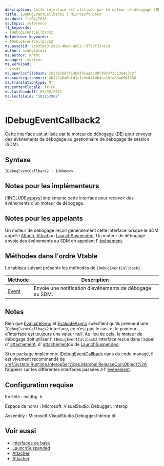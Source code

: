 ```yaml
---
description: Cette interface est utilisée par le moteur de débogage (DE) pour envoyer des événements de débogage au gestionnaire de débogage de session (SDM).
title: IDebugEventCallback2 | Microsoft Docs
ms.date: 11/04/2016
ms.topic: reference
f1_keywords:
- IDebugEventCallback2
helpviewer_keywords:
- IDebugEventCallback2
ms.assetid: 2c935ee0-2e22-4be0-a852-73736f33c8c9
author: acangialosi
ms.author: anthc
manager: jmartens
ms.workload:
- vssdk
ms.openlocfilehash: cb33bcbdff14b0f95aab5d8f300473c13d4c342f
ms.sourcegitcommit: 4b323a8a8bfd1a1a9e84f4b4ca88fa8da690f656
ms.translationtype: MT
ms.contentlocale: fr-FR
ms.lasthandoff: 03/05/2021
ms.locfileid: "102152908"
---
```

# <a name="idebugeventcallback2"></a>IDebugEventCallback2
Cette interface est utilisée par le moteur de débogage (DE) pour envoyer des événements de débogage au gestionnaire de débogage de session (SDM).

## <a name="syntax"></a>Syntaxe

```
IDebugEventCallback2 : IUnknown
```

## <a name="notes-for-implementers"></a>Notes pour les implémenteurs
 [!INCLUDE[vsprvs](../../../code-quality/includes/vsprvs_md.md)] implémente cette interface pour recevoir des événements d’un moteur de débogage.

## <a name="notes-for-callers"></a>Notes pour les appelants
 Un moteur de débogage reçoit généralement cette interface lorsque le SDM appelle [Attach](../../../extensibility/debugger/reference/idebugprogram2-attach.md), [Attach](../../../extensibility/debugger/reference/idebugengine2-attach.md)ou [LaunchSuspended](../../../extensibility/debugger/reference/idebugenginelaunch2-launchsuspended.md). Un moteur de débogage envoie des événements au SDM en appelant l' [événement](../../../extensibility/debugger/reference/idebugeventcallback2-event.md).

## <a name="methods-in-vtable-order"></a>Méthodes dans l'ordre Vtable
 Le tableau suivant présente les méthodes de `IDebugEventCallback2` .

|Méthode|Description|
|------------|-----------------|
|[Event](../../../extensibility/debugger/reference/idebugeventcallback2-event.md)|Envoie une notification d’événements de débogage au SDM.|

## <a name="remarks"></a>Notes
 Bien que [EvaluateSync](../../../extensibility/debugger/reference/idebugexpression2-evaluatesync.md) et [EvaluateAsync](../../../extensibility/debugger/reference/idebugexpression2-evaluateasync.md) spécifient qu’ils prennent une `IDebugEventCallback2` interface, ce n’est pas le cas, et le pointeur d’interface est toujours une valeur null. Au lieu de cela, le moteur de débogage doit utiliser l' `IDebugEventCallback2` interface reçue dans l’appel d' [attachement](../../../extensibility/debugger/reference/idebugprogram2-attach.md), d' [attachement](../../../extensibility/debugger/reference/idebugengine2-attach.md)ou de [LaunchSuspended](../../../extensibility/debugger/reference/idebugenginelaunch2-launchsuspended.md).

 Si un package implémente [IDebugEventCallback](../../../extensibility/debugger/reference/idebugeventcallback2.md) dans du code managé, il est vivement recommandé de <xref:System.Runtime.InteropServices.Marshal.ReleaseComObject%2A> l’appeler sur les différentes interfaces passées à l' [événement](../../../extensibility/debugger/reference/idebugeventcallback2-event.md).

## <a name="requirements"></a>Configuration requise
 En-tête : msdbg. h

 Espace de noms : Microsoft. VisualStudio. Debugger. Interop

 Assembly : Microsoft.VisualStudio.Debugger.Interop.dll

## <a name="see-also"></a>Voir aussi
- [Interfaces de base](../../../extensibility/debugger/reference/core-interfaces.md)
- [LaunchSuspended](../../../extensibility/debugger/reference/idebugenginelaunch2-launchsuspended.md)
- [Attacher](../../../extensibility/debugger/reference/idebugprogram2-attach.md)
- [Attacher](../../../extensibility/debugger/reference/idebugengine2-attach.md)
